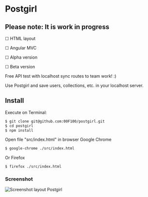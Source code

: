 # Postgirl

## Please note: It is **work in progress**

 ☐ HTML layout

 ☐ Angular MVC

 ☐ Alpha version
 
 ☐ Beta version

Free API test with localhost sync routes to team work! :)

Use Postgirl and save users, collections, etc. in your localhost server.

## Install

Execute on Terminal:

```sh
$ git clone git@github.com:00F100/postgirl.git
$ cd postgirl
$ npm install
```

Open file "src/index.html" in browser Google Chrome

```sh
$ google-chrome ./src/index.html
```

Or Firefox

```sh
$ firefox ./src/index.html
```

### Screenshot

![Screenshot layout Postgirl](https://raw.githubusercontent.com/00F100/postgirl/master/screenshot.png)
